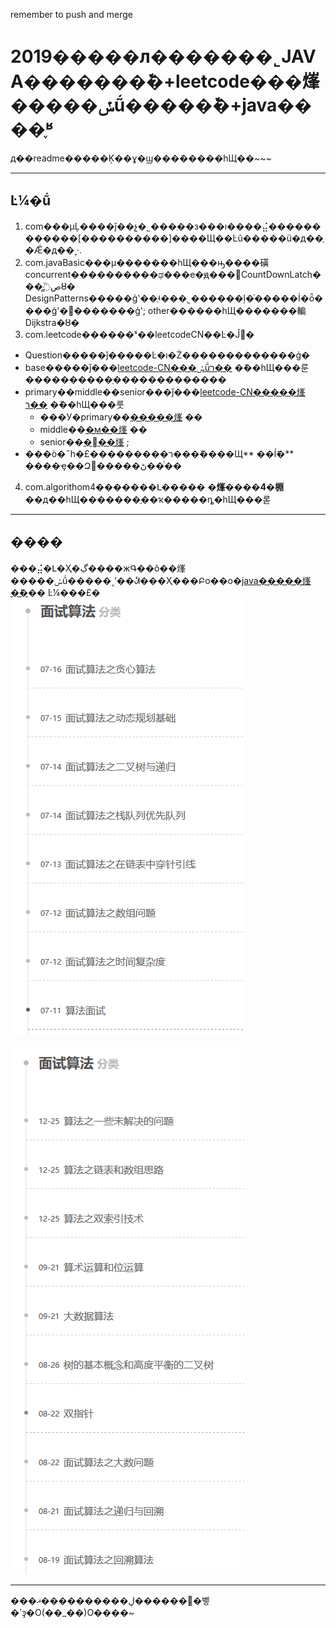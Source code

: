remember to push and merge

# 2019�����л�������˾JAVA�������ܽ�+leetcode���㷨�����ݽṹ�����ܽ�+java����֪ʶ

д��readme�����Ķ��ɣ�ϣ���ܰ�����һЩ��~~~
* * * * *
## Ŀ¼�ṹ
1. com���µĻ����ǰ��չ�˾���ֽ��з���ı����⣬������������\[����������]����Щ��Ŀû�����ü�д��ֻ�Ǽ�д��˼·.
2. com.javaBasic���µ�������һЩ���ԣ����磺
concurrent����������ಢ���е�ԭ���ࡢCountDownLatch���̳߳صȣ�
DesignPatterns�����ģʽ��ֻʵ���˾������ļ�ͬ�����İ�ȫ����ģʽ�͹�������ģʽ;
other������һЩ�������䡢Dijkstra�ȣ�
3. com.leetcode������ˢ��leetcodeCN��Ŀ�Ĵ𰸣�
* Question�����ǰ�����Ŀ�ı�Ż�������������ģ�
* base�����ǰ���[leetcode-CN���ݽṹר��](https://leetcode-cn.com/explore/learn/) �ܽ��һЩ���룬����������ַ�������������
* primary��middle��senior���ǰ���[leetcode-CN�����㷨ר��](https://leetcode-cn.com/explore/com.interview/) �ܽ��һЩ���룻
     * ���У�primary��[�����㷨](https://leetcode-cn.com/explore/com.interview/card/top-com.interview-questions-easy/) ��
     * middle��[�м��㷨](https://leetcode-cn.com/explore/com.interview/card/top-com.interview-questions-medium/) ��
	 * senior��[�߼��㷨](https://leetcode-cn.com/explore/com.interview/card/top-com.interview-questions-hard/) ;
* ���ò�˵һ�£���������ר���ܽ����Щ** ��ĺܺ�** ����ҿ��Զ࿴�����ڻ��ͨ��
4. com.algorithom4�������Լ����� **�㷨����4�棩** ��д��һЩ�������ֲ��ҡ�����ȵ�һЩ���롣

* * * * *
## ����
���⣬�Լ�Ҳ�ڲ����жԳ��õ��㷨�����ݽṹ�����˱ʼ��ܽᣬ���Ҳ���Բο��ο�[java�����㷨�ܽ�](https://jayvae.github.io/categories/%E9%9D%A2%E8%AF%95%E7%AE%97%E6%B3%95/)��
Ŀ¼���£�
![�����㷨�ܽ�Ŀ¼](https://raw.githubusercontent.com/JayVae/pictures/master/res/%E9%9D%A2%E8%AF%95%E7%AE%97%E6%B3%95%E6%80%BB%E7%BB%93%E5%88%86%E7%B1%BB1.jpg)

![�����㷨�ܽ�Ŀ¼](https://raw.githubusercontent.com/JayVae/pictures/master/res/%E9%9D%A2%E8%AF%95%E7%AE%97%E6%B3%95%E6%80%BB%E7%BB%932.jpg)

* * * * *
���ڸ����������ޣ������⻹�벻�ߴͽ̡�O(��_��)O����~